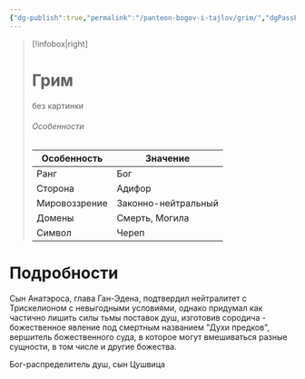 ```yaml
---
{"dg-publish":true,"permalink":"/panteon-bogov-i-tajlov/grim/","dgPassFrontmatter":true}
---
```


> [!infobox|right]
> # Грим
> без картинки
> ###### Особенности
> | Особенность | Значение |
> | ---- | ---- |
> | Ранг |Бог |
> | Сторона | Адифор|
> | Мировоззрение | Законно-нейтральный |
> | Домены |Смерть, Могила|
> |Символ| Череп|

# Подробности

Сын Анатэроса, глава Ган-Эдена, подтвердил нейтралитет с Трискелионом с невыгодными условиями, однако придумал как частично лишить силы тьмы поставок душ, изготовив сородича - божественное явление под смертным названием "Духи предков", вершитель божественного суда, в которое могут вмешиваться разные сущности, в том числе и другие божества.

Бог-распределитель душ, сын Цушвица
